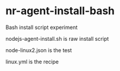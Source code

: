 # nr-agent-install-bash
Bash install script experiment

nodejs-agent-install.sh is raw install script

node-linux2.json is the test

linux.yml is the recipe
